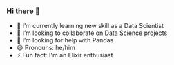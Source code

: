 ### Hi there 👋

<!--
**diriant/diriant** is a ✨ _special_ ✨ repository because its `README.md` (this file) appears on your GitHub profile.

Here are some ideas to get you started-->

- 🌱 I’m currently learning new skill as a Data Scientist
- 👯 I’m looking to collaborate on Data Science projects
- 🤔 I’m looking for help with Pandas
- 😄 Pronouns: he/him
- ⚡ Fun fact: I'm an Elixir enthusiast


